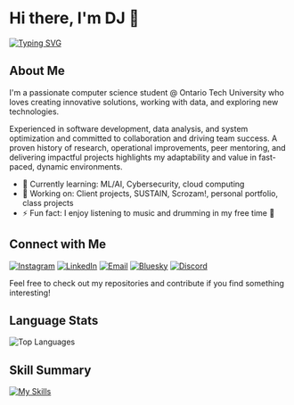 # Hi there, I'm DJ 👋

[![Typing SVG](https://readme-typing-svg.demolab.com?font=Fira+Code&pause=1000&color=71CEF7&random=true&width=435&height=30&lines=Full+Stack+Developer;ML/AI+Researcher;Computer+Science+Student)](https://git.io/typing-svg)
## About Me

I'm a passionate computer science student @ Ontario Tech University who loves creating innovative solutions, working with data, and exploring new technologies. 

Experienced in software development, data analysis, and system optimization and committed to collaboration and driving team success. A proven history of research, operational improvements, peer mentoring, and delivering impactful projects highlights my adaptability and value in fast-paced, dynamic environments.

- 🌱 Currently learning: ML/AI, Cybersecurity, cloud computing
- 💼 Working on: Client projects, SUSTAIN, Scrozam!, personal portfolio, class projects
- ⚡ Fun fact: I enjoy listening to music and drumming in my free time 🥁

## Connect with Me

[![Instagram](https://img.shields.io/badge/Instagram-E4405F?style=for-the-badge&logo=instagram&logoColor=white)](https://www.instagram.com/dejjos)
[![LinkedIn](https://img.shields.io/badge/LinkedIn-0077B5?style=for-the-badge&logo=linkedin&logoColor=white)](https://www.linkedin.com/in/djleamen)
[![Email](https://img.shields.io/badge/Email-D14836?style=for-the-badge&logo=gmail&logoColor=white)](mailto:dj.leamen@ontariotechu.com)
[![Bluesky](https://img.shields.io/badge/Bluesky-0285FF?style=for-the-badge&logo=bluesky&logoColor=white)](https://bsky.app/profile/dejjo.bsky.social)
[![Discord](https://img.shields.io/badge/Discord-5865F2?style=for-the-badge&logo=discord&logoColor=white)](http://discord.com/users/dejjo)

Feel free to check out my repositories and contribute if you find something interesting!

## Language Stats
![Top Languages](https://github-readme-stats.vercel.app/api/top-langs/?username=djleamen&theme=transparent&show_icons=true&hide_border=true&langs_count=10&layout=compact)

</details>
  
## Skill Summary
[![My Skills](https://skillicons.dev/icons?i=py,cpp,java,cs,js,powershell,vscode,react,nodejs,vue,azure,aws,&perline=12)](https://skillicons.dev)
